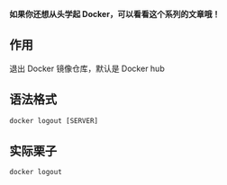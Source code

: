 **如果你还想从头学起 Docker，可以看看这个系列的文章哦！**

## 作用
退出 Docker 镜像仓库，默认是 Docker hub

## 语法格式
```python
docker logout [SERVER]
```

## 实际栗子
```python
docker logout
```
